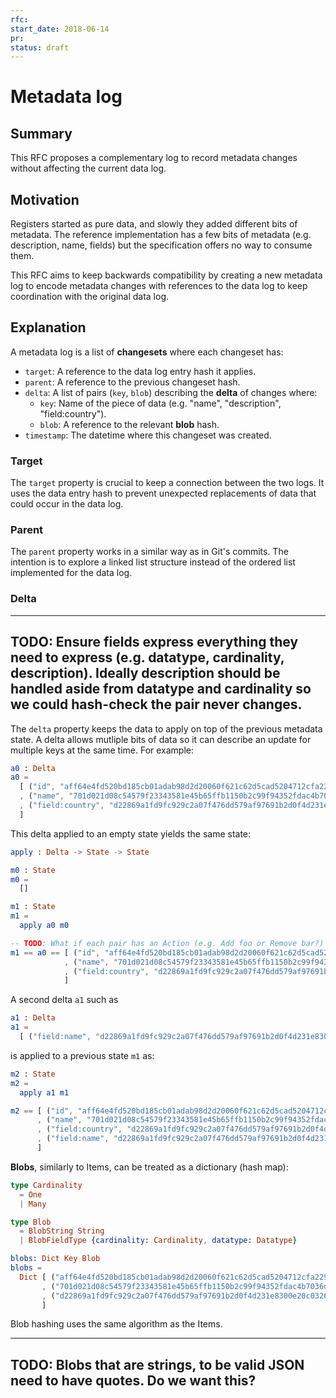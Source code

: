```yaml
---
rfc:
start_date: 2018-06-14
pr:
status: draft
---
```


# Metadata log

## Summary

This RFC proposes a complementary log to record metadata changes without
affecting the current data log.


## Motivation

Registers started as pure data, and slowly they added different bits of
metadata. The reference implementation has a few bits of metadata (e.g.
description, name, fields) but the specification offers no way to consume
them.

This RFC aims to keep backwards compatibility by creating a new metadata log
to encode metadata changes with references to the data log to keep
coordination with the original data log.


## Explanation

A metadata log is a list of **changesets** where each changeset has:

* `target`: A reference to the data log entry hash it applies.
* `parent`: A reference to the previous changeset hash.
* `delta`: A list of pairs (`key`, `blob`) describing the **delta** of changes where:
  * `key`: Name of the piece of data (e.g. "name", "description",
      "field:country").
  * `blob`: A reference to the relevant **blob** hash.
* `timestamp`: The datetime where this changeset was created.


### Target

The `target` property is crucial to keep a connection between the two logs. It
uses the data entry hash to prevent unexpected replacements of data that could
occur in the data log.

### Parent

The `parent` property works in a similar way as in Git's commits. The
intention is to explore a linked list structure instead of the ordered list
implemented for the data log.

### Delta

---
TODO: Ensure fields express everything they need to express (e.g. datatype,
cardinality, description). Ideally description should be handled aside from
datatype and cardinality so we could hash-check the pair never changes.
---

The `delta` property keeps the data to apply on top of the previous metadata
state. A delta allows mutliple bits of data so it can describe an update for
multiple keys at the same time. For example:

```elm
a0 : Delta
a0 =
  [ ("id", "aff64e4fd520bd185cb01adab98d2d20060f621c62d5cad5204712cfa2294ef7")
  , ("name", "701d021d08c54579f23343581e45b65ffb1150b2c99f94352fdac4b7036dbbd5")
  , ("field:country", "d22869a1fd9fc929c2a07f476dd579af97691b2d0f4d231e8300e20c0326dd6b")
  ]
```

This delta applied to an empty state yields the same state:

```elm
apply : Delta -> State -> State

m0 : State
m0 =
  []

m1 : State
m1 =
  apply a0 m0

-- TODO: What if each pair has an Action (e.g. Add foo or Remove bar?)
m1 == a0 == [ ("id", "aff64e4fd520bd185cb01adab98d2d20060f621c62d5cad5204712cfa2294ef7")
            , ("name", "701d021d08c54579f23343581e45b65ffb1150b2c99f94352fdac4b7036dbbd5")
            , ("field:country", "d22869a1fd9fc929c2a07f476dd579af97691b2d0f4d231e8300e20c0326dd6b")
            ]
```

A second delta `a1` such as

```elm
a1 : Delta
a1 =
  [ ("field:name", "d22869a1fd9fc929c2a07f476dd579af97691b2d0f4d231e8300e20c0326dd6b") ]
```

is applied to a previous state `m1` as:

```elm
m2 : State
m2 =
  apply a1 m1

m2 == [ ("id", "aff64e4fd520bd185cb01adab98d2d20060f621c62d5cad5204712cfa2294ef7")
      , ("name", "701d021d08c54579f23343581e45b65ffb1150b2c99f94352fdac4b7036dbbd5")
      , ("field:country", "d22869a1fd9fc929c2a07f476dd579af97691b2d0f4d231e8300e20c0326dd6b")
      , ("field:name", "d22869a1fd9fc929c2a07f476dd579af97691b2d0f4d231e8300e20c0326dd6b")
      ]
```

**Blobs**, similarly to Items, can be treated as a dictionary (hash map):

```elm
type Cardinality
  = One
  | Many

type Blob
  = BlobString String
  | BlobFieldType {cardinality: Cardinality, datatype: Datatype}

blobs: Dict Key Blob
blobs =
  Dict [ ("aff64e4fd520bd185cb01adab98d2d20060f621c62d5cad5204712cfa2294ef7", BlobString "country")
       , ("701d021d08c54579f23343581e45b65ffb1150b2c99f94352fdac4b7036dbbd5", BlobString "Country")
       , ("d22869a1fd9fc929c2a07f476dd579af97691b2d0f4d231e8300e20c0326dd6b", BlobFieldType {cardinality: One, datatype: DatatypeString})
       ]
```

Blob hashing uses the same algorithm as the Items.

---
TODO: Blobs that are strings, to be valid JSON need to have quotes. Do we want
this?
---
